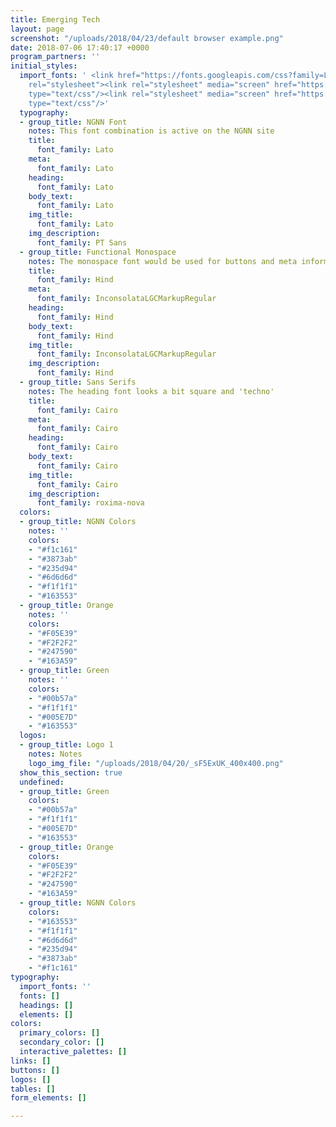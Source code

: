 ```yaml
---
title: Emerging Tech
layout: page
screenshot: "/uploads/2018/04/23/default browser example.png"
date: 2018-07-06 17:40:17 +0000
program_partners: ''
initial_styles:
  import_fonts: ' <link href="https://fonts.googleapis.com/css?family=Lato:300,400,700|PT+Sans|Inconsolata|Hind+Vadodara|Cairo|Cousine|Pragati+Narrow"
    rel="stylesheet"><link rel="stylesheet" media="screen" href="https://fontlibrary.org/face/inconsolata-lgc-markup"
    type="text/css"/><link rel="stylesheet" media="screen" href="https://fontlibrary.org/face/gidole-regular"
    type="text/css"/>'
  typography:
  - group_title: NGNN Font
    notes: This font combination is active on the NGNN site
    title:
      font_family: Lato
    meta:
      font_family: Lato
    heading:
      font_family: Lato
    body_text:
      font_family: Lato
    img_title:
      font_family: Lato
    img_description:
      font_family: PT Sans
  - group_title: Functional Monospace
    notes: The monospace font would be used for buttons and meta information.
    title:
      font_family: Hind
    meta:
      font_family: InconsolataLGCMarkupRegular
    heading:
      font_family: Hind
    body_text:
      font_family: Hind
    img_title:
      font_family: InconsolataLGCMarkupRegular
    img_description:
      font_family: Hind
  - group_title: Sans Serifs
    notes: The heading font looks a bit square and 'techno'
    title:
      font_family: Cairo
    meta:
      font_family: Cairo
    heading:
      font_family: Cairo
    body_text:
      font_family: Cairo
    img_title:
      font_family: Cairo
    img_description:
      font_family: roxima-nova
  colors:
  - group_title: NGNN Colors
    notes: ''
    colors:
    - "#f1c161"
    - "#3873ab"
    - "#235d94"
    - "#6d6d6d"
    - "#f1f1f1"
    - "#163553"
  - group_title: Orange
    notes: ''
    colors:
    - "#F05E39"
    - "#F2F2F2"
    - "#247590"
    - "#163A59"
  - group_title: Green
    notes: ''
    colors:
    - "#00b57a"
    - "#f1f1f1"
    - "#005E7D"
    - "#163553"
  logos:
  - group_title: Logo 1
    notes: Notes
    logo_img_file: "/uploads/2018/04/20/_sF5ExUK_400x400.png"
  show_this_section: true
  undefined:
  - group_title: Green
    colors:
    - "#00b57a"
    - "#f1f1f1"
    - "#005E7D"
    - "#163553"
  - group_title: Orange
    colors:
    - "#F05E39"
    - "#F2F2F2"
    - "#247590"
    - "#163A59"
  - group_title: NGNN Colors
    colors:
    - "#163553"
    - "#f1f1f1"
    - "#6d6d6d"
    - "#235d94"
    - "#3873ab"
    - "#f1c161"
typography:
  import_fonts: ''
  fonts: []
  headings: []
  elements: []
colors:
  primary_colors: []
  secondary_color: []
  interactive_palettes: []
links: []
buttons: []
logos: []
tables: []
form_elements: []

---
```

